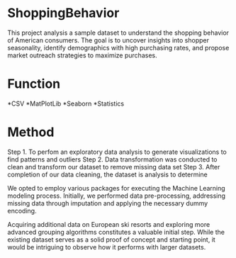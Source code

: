 # ShoppingBehavior
This project analysis a sample dataset to understand the shopping behavior of American consumers. The goal is to uncover insights into shopper seasonality, identify demographics with high purchasing rates, and propose market outreach strategies to maximize purchases.

# Function
*CSV
*MatPlotLib
*Seaborn
*Statistics

# Method
Step 1. To perfom an exploratory data analysis to generate visualizations to find patterns and outliers
Step 2. Data transformation was conducted to clean and transform our dataset to remove missing data set
Step 3. After completion of our data cleaning, the dataset is analysis to determine




We opted to employ various packages for executing the Machine Learning modeling process. Initially, we performed data pre-processing, addressing missing data through imputation and applying the necessary dummy encoding.

Acquiring additional data on European ski resorts and exploring more advanced grouping algorithms constitutes a valuable initial step. While the existing dataset serves as a solid proof of concept and starting point, it would be intriguing to observe how it performs with larger datasets.
